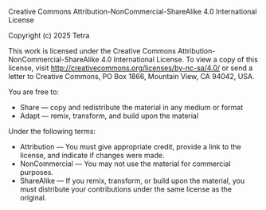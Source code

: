 Creative Commons Attribution-NonCommercial-ShareAlike 4.0 International License

Copyright (c) 2025 Tetra

This work is licensed under the Creative Commons Attribution-NonCommercial-ShareAlike 4.0 International License. 
To view a copy of this license, visit http://creativecommons.org/licenses/by-nc-sa/4.0/ 
or send a letter to Creative Commons, PO Box 1866, Mountain View, CA 94042, USA.

You are free to:
- Share — copy and redistribute the material in any medium or format
- Adapt — remix, transform, and build upon the material

Under the following terms:
- Attribution — You must give appropriate credit, provide a link to the license, 
  and indicate if changes were made.
- NonCommercial — You may not use the material for commercial purposes.
- ShareAlike — If you remix, transform, or build upon the material, you must 
  distribute your contributions under the same license as the original.
